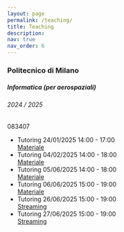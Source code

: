 ```yaml
---
layout: page
permalink: /teaching/
title: Teaching
description:
nav: true
nav_order: 6
---
```


<div class="teaching">

<h3 class="mt-4">Politecnico di Milano</h3>

<div class="card mt-3">
  <div class="p-3">
    <div class="row">
      <div class="col-sm-10">
        <h5 class="font-weight-bold">Informatica (per aerospaziali)</h5>
    	<h6 class="font-italic mt-2 mt-sm-0">2024 / 2025</h6>
      </div>
      <div class="col-sm-2 text-sm-right">
        <span class="badge">
            083407
        </span>
      </div>
    </div>
    <ul class="card-text font-weight-light list-group list-group-flush">
      <li class="list-group-item">
		<div class="row">
			<div class="col-sm-9">
            	Tutoring 24/01/2025 14:00 - 17:00
          	</div>
          	<div class="col-sm-3">
		<a href="https://www.dropbox.com/scl/fi/gdprcgpixcf059k6c7qsa/2025-01-24.zip?rlkey=27mhwd3dw6cajmspet3gls18y&st=5quszbm9&dl=0" target="_blank" rel="noopener noreferrer">Materiale</a>
		<!--
            	<a href="/assets/misc/teaching/InfoAER-2023-2024-Esercitazioni-slide.zip" target="_blank" rel="noopener noreferrer">slides</a>&ensp;
            	<a href="/assets/misc/teaching/InfoAER-2023-2024-Esercitazioni-codice.zip" target="_blank" rel="noopener noreferrer">codice</a>
		-->
          	</div>
        </div>
      </li>
      <li class="list-group-item">
		<div class="row">
			<div class="col-sm-9">
            	Tutoring 04/02/2025 14:00 - 18:00
          	</div>
          	<div class="col-sm-3">
		<a href="https://www.dropbox.com/scl/fi/4a1tgnrapzf15tw4q4qdw/2025-02-04.zip?rlkey=iqgr57cmdgrka4w3jm78fki66&st=yj4jjuqg&dl=0" target="_blank" rel="noopener noreferrer">Materiale</a>
            	<!--
		<a href="/assets/misc/teaching/InfoAER-2023-2024-Esercitazioni-slide.zip" target="_blank" rel="noopener noreferrer">slides</a>&ensp;
            	<a href="/assets/misc/teaching/InfoAER-2023-2024-Esercitazioni-codice.zip" target="_blank" rel="noopener noreferrer">codice</a>
		-->
          	</div>
        </div>
      </li>
      <li class="list-group-item">
    <div class="row">
      <div class="col-sm-9">
              Tutoring 05/06/2025 14:00 - 18:00
            </div>
            <div class="col-sm-3">
    <a href="https://www.dropbox.com/scl/fi/9jlan3q65busey47ex5qy/2025-06-05.zip?rlkey=j43crjavdg3w5e8auzrdwlslq&st=cn6gghp4&dl=0" target="_blank" rel="noopener noreferrer">Materiale</a>
            </div>
        </div>
      </li>
      <li class="list-group-item">
    <div class="row">
      <div class="col-sm-9">
              Tutoring 06/06/2025 15:00 - 19:00
            </div>
            <div class="col-sm-3">
    <a href="https://www.dropbox.com/scl/fi/1r08gsem0jf9iflyyzptz/2025-06-06.zip?rlkey=dwaegwlpa7bbm0yo3rr4qvim1&st=2fngdsnn&dl=0" target="_blank" rel="noopener noreferrer">Materiale</a>
            </div>
        </div>
      </li>
	<li class="list-group-item">
    <div class="row">
      <div class="col-sm-9">
              Tutoring 26/06/2025 15:00 - 19:00
            </div>
            <div class="col-sm-3">
    <a href="https://teams.microsoft.com/l/meetup-join/19%3ameeting_N2U0MjFhNDUtNTM5MC00YzEwLTk2ZjQtYjk4ZjRjMDQ0NmIz%40thread.v2/0?context=%7b%22Tid%22%3a%220a17712b-6df3-425d-808e-309df28a5eeb%22%2c%22Oid%22%3a%22c3a251ee-4945-4663-922f-e0effed7f874%22%7d" target="_blank" rel="noopener noreferrer">Streaming</a>
            </div>
        </div>
      </li>
	<li class="list-group-item">
    <div class="row">
      <div class="col-sm-9">
              Tutoring 27/06/2025 15:00 - 19:00
            </div>
            <div class="col-sm-3">
    <a href="https://teams.microsoft.com/l/meetup-join/19%3ameeting_NThiOGFiMjctYjcxMi00YTBhLWFiMTktMjA5YTFlZDg2ZjFh%40thread.v2/0?context=%7b%22Tid%22%3a%220a17712b-6df3-425d-808e-309df28a5eeb%22%2c%22Oid%22%3a%22c3a251ee-4945-4663-922f-e0effed7f874%22%7d" target="_blank" rel="noopener noreferrer">Streaming</a>
            </div>
        </div>
      </li>
    </ul>
  </div>
</div>

</div>
